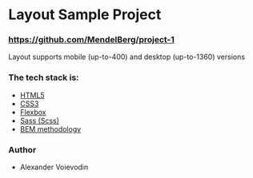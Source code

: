 # Layout Sample Project

### https://github.com/MendelBerg/project-1

Layout supports mobile (up-to-400) and desktop (up-to-1360) versions

### The tech stack is:
 - [HTML5](https://en.wikipedia.org/wiki/HTML5)
 - [CSS3](https://en.wikipedia.org/wiki/CSS)
 - [Flexbox](https://en.wikipedia.org/wiki/CSS_Flexible_Box_Layout)
 - [Sass (Scss)](https://sass-lang.com/)
 - [BEM methodology](https://en.bem.info/methodology/)

### Author
 - Alexander Voievodin
